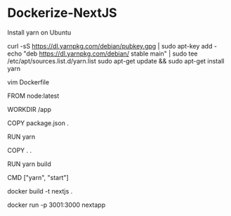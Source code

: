# Dockerize-NextJS
Install yarn on Ubuntu

curl -sS https://dl.yarnpkg.com/debian/pubkey.gpg | sudo apt-key add -
echo "deb https://dl.yarnpkg.com/debian/ stable main" | sudo tee /etc/apt/sources.list.d/yarn.list
sudo apt-get update && sudo apt-get install yarn

vim Dockerfile

FROM node:latest

WORKDIR /app

COPY package.json .

RUN yarn

COPY . .

RUN yarn build

CMD ["yarn", "start"]

docker build -t nextjs .

docker run -p 3001:3000 nextapp
